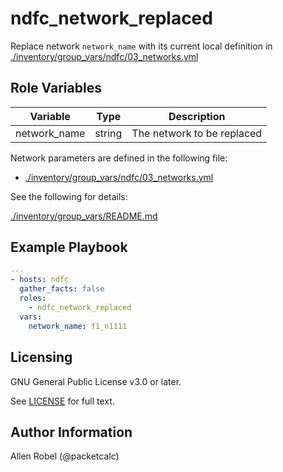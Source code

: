 # ndfc_network_replaced

Replace network ``network_name`` with its current local definition in [./inventory/group_vars/ndfc/03_networks.yml](/inventory/group_vars/ndfc/03_networks.yml)

## Role Variables

Variable        | Type   | Description
----------------|--------|----------------------------------------
network_name    | string | The network to be replaced

Network parameters are defined in the following file:

- [./inventory/group_vars/ndfc/03_networks.yml](/inventory/group_vars/ndfc/03_networks.yml)

See the following for details:

[./inventory/group_vars/README.md](/inventory/group_vars/README.md)


## Example Playbook

```yaml
---
- hosts: ndfc
  gather_facts: false
  roles:
    - ndfc_network_replaced
  vars:
    network_name: f1_n1111
```

## Licensing

GNU General Public License v3.0 or later.

See [LICENSE](https://www.gnu.org/licenses/gpl-3.0.txt) for full text.

## Author Information

Allen Robel (@packetcalc)
